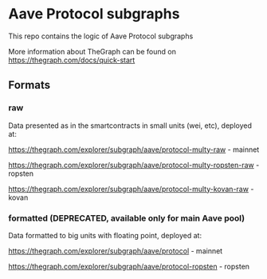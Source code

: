 # Aave Protocol subgraphs

This repo contains the logic of Aave Protocol subgraphs

More information about TheGraph can be found on https://thegraph.com/docs/quick-start

## Formats
### raw 
Data presented as in the smartcontracts in small units (wei, etc), deployed at:

https://thegraph.com/explorer/subgraph/aave/protocol-multy-raw - mainnet

https://thegraph.com/explorer/subgraph/aave/protocol-multy-ropsten-raw - ropsten

https://thegraph.com/explorer/subgraph/aave/protocol-multy-kovan-raw - kovan

### formatted (DEPRECATED, available only for main Aave pool)
Data formatted to big units with floating point, deployed at:

https://thegraph.com/explorer/subgraph/aave/protocol - mainnet

https://thegraph.com/explorer/subgraph/aave/protocol-ropsten - ropsten

